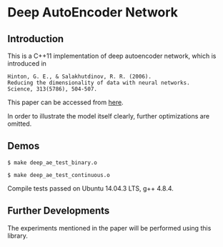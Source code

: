 Deep AutoEncoder Network
========================

Introduction
------------
This is a C++11 implementation of deep autoencoder network,
which is introduced in 
  ```
  Hinton, G. E., & Salakhutdinov, R. R. (2006). 
  Reducing the dimensionality of data with neural networks. 
  Science, 313(5786), 504-507.
  ```
This paper can be accessed from [here](https://www.cs.toronto.edu/~hinton/science.pdf).

In order to illustrate the model itself clearly, 
further optimizations are omitted.

Demos
-----

  `$ make deep_ae_test_binary.o`

  `$ make deep_ae_test_continuous.o`

  Compile tests passed on Ubuntu 14.04.3 LTS, g++ 4.8.4.

Further Developments
--------------------

The experiments mentioned in the paper will be performed using this library.
